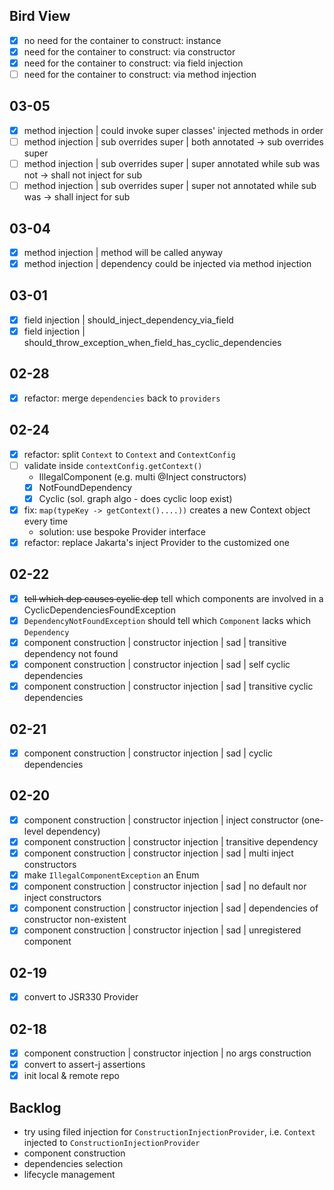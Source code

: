 ## Bird View

- [x] no need for the container to construct: instance
- [x] need for the container to construct: via constructor
- [x] need for the container to construct: via field injection
- [ ] need for the container to construct: via method injection

## 03-05

- [x] method injection | could invoke super classes' injected methods in order
- [ ] method injection | sub overrides super | both annotated -> sub overrides super
- [ ] method injection | sub overrides super | super annotated while sub was not -> shall not inject for sub
- [ ] method injection | sub overrides super | super not annotated while sub was -> shall inject for sub

## 03-04

- [x] method injection | method will be called anyway
- [x] method injection | dependency could be injected via method injection

## 03-01

- [x] field injection | should_inject_dependency_via_field
- [x] field injection | should_throw_exception_when_field_has_cyclic_dependencies

## 02-28

- [x] refactor: merge `dependencies` back to `providers`

## 02-24

- [x] refactor: split `Context` to `Context` and `ContextConfig`
- [ ] validate inside `contextConfig.getContext()`
    - IllegalComponent (e.g. multi @Inject constructors)
    - [x] NotFoundDependency
    - [x] Cyclic (sol. graph algo - does cyclic loop exist)
- [x] fix: `map(typeKey -> getContext()....))` creates a new Context object every time
    - solution: use bespoke Provider interface
- [x] refactor: replace Jakarta's inject Provider to the customized one

## 02-22

- [x] ~~tell which dep causes cyclic dep~~ tell which components are involved in a CyclicDependenciesFoundException
- [x] `DependencyNotFoundException` should tell which `Component` lacks which `Dependency`
- [x] component construction | constructor injection | sad | transitive dependency not found
- [x] component construction | constructor injection | sad | self cyclic dependencies
- [x] component construction | constructor injection | sad | transitive cyclic dependencies

## 02-21

- [x] component construction | constructor injection | sad | cyclic dependencies

## 02-20

- [x] component construction | constructor injection | inject constructor (one-level dependency)
- [x] component construction | constructor injection | transitive dependency
- [x] component construction | constructor injection | sad | multi inject constructors
- [x] make `IllegalComponentException` an Enum
- [x] component construction | constructor injection | sad | no default nor inject constructors
- [x] component construction | constructor injection | sad | dependencies of constructor non-existent
- [x] component construction | constructor injection | sad | unregistered component

## 02-19

- [x] convert to JSR330 Provider

## 02-18

- [x] component construction | constructor injection | no args construction
- [x] convert to assert-j assertions
- [x] init local & remote repo

## Backlog

- try using filed injection for `ConstructionInjectionProvider`, i.e. `Context` injected
  to `ConstructionInjectionProvider`
- component construction
- dependencies selection
- lifecycle management